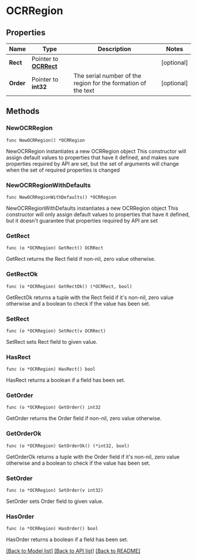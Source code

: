 # OCRRegion

## Properties

Name | Type | Description | Notes
------------ | ------------- | ------------- | -------------
**Rect** | Pointer to [**OCRRect**](OCRRect.md) |  | [optional] 
**Order** | Pointer to **int32** | The serial number of the region for the formation of the text | [optional] 

## Methods

### NewOCRRegion

`func NewOCRRegion() *OCRRegion`

NewOCRRegion instantiates a new OCRRegion object
This constructor will assign default values to properties that have it defined,
and makes sure properties required by API are set, but the set of arguments
will change when the set of required properties is changed

### NewOCRRegionWithDefaults

`func NewOCRRegionWithDefaults() *OCRRegion`

NewOCRRegionWithDefaults instantiates a new OCRRegion object
This constructor will only assign default values to properties that have it defined,
but it doesn't guarantee that properties required by API are set

### GetRect

`func (o *OCRRegion) GetRect() OCRRect`

GetRect returns the Rect field if non-nil, zero value otherwise.

### GetRectOk

`func (o *OCRRegion) GetRectOk() (*OCRRect, bool)`

GetRectOk returns a tuple with the Rect field if it's non-nil, zero value otherwise
and a boolean to check if the value has been set.

### SetRect

`func (o *OCRRegion) SetRect(v OCRRect)`

SetRect sets Rect field to given value.

### HasRect

`func (o *OCRRegion) HasRect() bool`

HasRect returns a boolean if a field has been set.

### GetOrder

`func (o *OCRRegion) GetOrder() int32`

GetOrder returns the Order field if non-nil, zero value otherwise.

### GetOrderOk

`func (o *OCRRegion) GetOrderOk() (*int32, bool)`

GetOrderOk returns a tuple with the Order field if it's non-nil, zero value otherwise
and a boolean to check if the value has been set.

### SetOrder

`func (o *OCRRegion) SetOrder(v int32)`

SetOrder sets Order field to given value.

### HasOrder

`func (o *OCRRegion) HasOrder() bool`

HasOrder returns a boolean if a field has been set.


[[Back to Model list]](../README.md#documentation-for-models) [[Back to API list]](../README.md#documentation-for-api-endpoints) [[Back to README]](../README.md)


